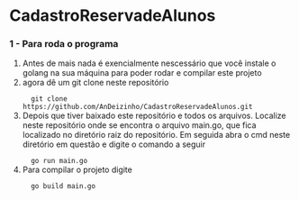 # CadastroReservadeAlunos
<h3>1 - Para roda o programa</h3>
<ol>
  <li>Antes de mais nada é exencialmente nescessário que você instale o golang na sua máquina para poder rodar e compilar este projeto</li>
  <li>agora dê um git clone neste repositório</li>
<code>
  git clone https://github.com/AnDeizinho/CadastroReservadeAlunos.git
</code>
<li>Depois que tiver baixado este repositório e todos os arquivos. Localize neste repositório onde se encontra o arquivo main.go, que fica localizado no diretório raiz do 
  repositório. Em seguida abra o cmd neste diretório em questão e digite o comando a seguir</li>
<code>
  go run main.go
</code>
  <li>Para compilar o projeto digite</li>
<code>
  go build main.go
</code>
</ol>
